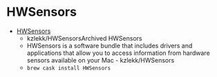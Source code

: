 # HWSensors
- [HWSensors](https://github.com/kozlekek/HWSensors/)
  -  kzlekk/HWSensorsArchived HWSensors
  - HWSensors is a software bundle that includes drivers and applications that allow you to access information from hardware sensors available on your Mac - kzlekk/HWSensors
  - `brew cask install HWSensors`
